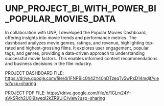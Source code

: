 # UNP_PROJECT_BI_WITH_POWER_BI_POPULAR_MOVIES_DATA

In collaboration with UNP, I developed the Popular Movies Dashboard, offering insights into movie trends and performance metrics. The dashboard analyzes movie genres, ratings, and revenue, highlighting top-rated and highest-grossing films. It explores user engagement, popular tags, and genres, providing a data-driven approach to understanding successful movie factors. This enables informed content recommendations and business decisions in the film industry.


PROJECT DASHBOARD FILE: https://drive.google.com/file/d/1FNPBic0h42Y40nDTzeqTv5wPxD14mdjf/view?usp=sharing

PROJECT PDF FILE: https://drive.google.com/file/d/1GLm24Y-aVkSRch2U0i9ayeqI2kZR9UiC/view?usp=sharing
